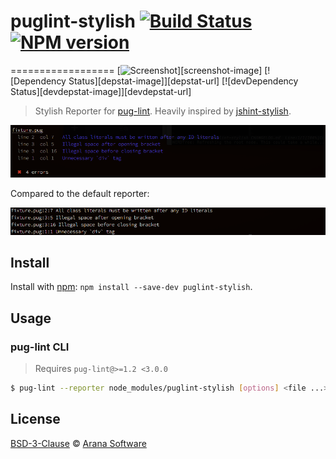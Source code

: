 # puglint-stylish [![Build Status][travis-image]][travis-url] [![NPM version][npm-image]][npm-url]
==================
[![Screenshot](http://img.shields.io/badge/pretty-stylish-ff69b4.svg)][screenshot-image] [![Dependency Status][depstat-image]][depstat-url] [![devDependency Status][devdepstat-image]][devdepstat-url]

> Stylish Reporter for [pug-lint](https://github.com/pugjs/pug-lint).
Heavily inspired by [jshint-stylish](https://github.com/sindresorhus/jshint-stylish).

![](screenshot-stylish.png)

Compared to the default reporter:

![](screenshot-default.png)

## Install

Install with [npm](https://npmjs.org/package/puglint-stylish): `npm install --save-dev puglint-stylish`.

## Usage

### pug-lint CLI

> Requires `pug-lint@>=1.2 <3.0.0`

```sh
$ pug-lint --reporter node_modules/puglint-stylish [options] <file ...>
```

## License

[BSD-3-Clause](https://raw.githubusercontent.com/aranasoft/puglint-stylish/master/LICENSE) © [Arana Software](http://www.aranasoft.com)

[npm-url]: https://npmjs.org/package/puglint-stylish
[npm-image]: http://img.shields.io/npm/v/puglint-stylish.svg

[travis-url]: http://travis-ci.org/aranasoft/puglint-stylish
[travis-image]: https://travis-ci.org/aranasoft/puglint-stylish.svg?branch=master
